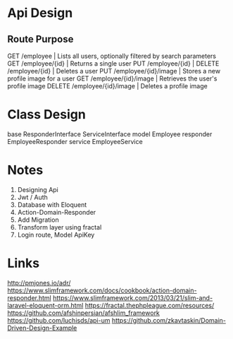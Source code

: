 Api Design
===

Route 													 	Purpose
----------------------------------------------------------------------------
GET /employee 									| Lists all users, optionally filtered by search parameters
GET /employee/{id} 							| Returns a single user
PUT /employee/{id} 							| 
DELETE /employee/{id} 					| Deletes a user
PUT /employee/{id}/image 				| Stores a new profile image for a user
GET /employee/{id}/image 				| Retrieves the user's profile image
DELETE /employee/{id}/image 		| Deletes a profile image

Class Design
===

base
	ResponderInterface
	ServiceInterface
model
	Employee
responder
	EmployeeResponder
service
	EmployeeService

Notes
===
1. Designing Api
2. Jwt / Auth
3. Database with Eloquent
4. Action-Domain-Responder
5. Add Migration
6. Transform layer using fractal
7. Login route, Model ApiKey

Links
===
http://pmjones.io/adr/
https://www.slimframework.com/docs/cookbook/action-domain-responder.html
https://www.slimframework.com/2013/03/21/slim-and-laravel-eloquent-orm.html
https://fractal.thephpleague.com/resources/
https://github.com/afshinpersian/afshlim_framework
https://github.com/luchisds/api-um
https://github.com/zkavtaskin/Domain-Driven-Design-Example
